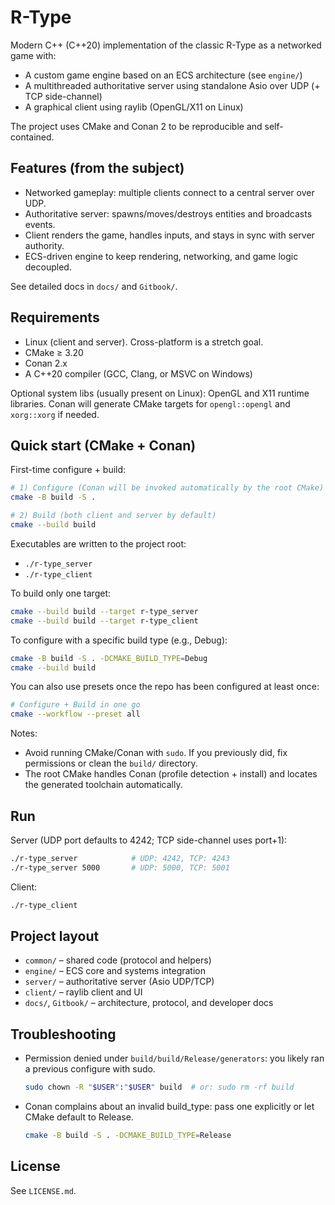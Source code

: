 # R-Type

Modern C++ (C++20) implementation of the classic R-Type as a networked game with:
- A custom game engine based on an ECS architecture (see `engine/`)
- A multithreaded authoritative server using standalone Asio over UDP (+ TCP side-channel)
- A graphical client using raylib (OpenGL/X11 on Linux)

The project uses CMake and Conan 2 to be reproducible and self-contained.

## Features (from the subject)
- Networked gameplay: multiple clients connect to a central server over UDP.
- Authoritative server: spawns/moves/destroys entities and broadcasts events.
- Client renders the game, handles inputs, and stays in sync with server authority.
- ECS-driven engine to keep rendering, networking, and game logic decoupled.

See detailed docs in `docs/` and `Gitbook/`.

## Requirements
- Linux (client and server). Cross-platform is a stretch goal.
- CMake ≥ 3.20
- Conan 2.x
- A C++20 compiler (GCC, Clang, or MSVC on Windows)

Optional system libs (usually present on Linux): OpenGL and X11 runtime libraries. Conan will generate CMake targets for `opengl::opengl` and `xorg::xorg` if needed.

## Quick start (CMake + Conan)

First-time configure + build:

```bash
# 1) Configure (Conan will be invoked automatically by the root CMake)
cmake -B build -S .

# 2) Build (both client and server by default)
cmake --build build
```

Executables are written to the project root:
- `./r-type_server`
- `./r-type_client`

To build only one target:

```bash
cmake --build build --target r-type_server
cmake --build build --target r-type_client
```

To configure with a specific build type (e.g., Debug):

```bash
cmake -B build -S . -DCMAKE_BUILD_TYPE=Debug
cmake --build build
```

You can also use presets once the repo has been configured at least once:

```bash
# Configure + Build in one go
cmake --workflow --preset all
```

Notes:
- Avoid running CMake/Conan with `sudo`. If you previously did, fix permissions or clean the `build/` directory.
- The root CMake handles Conan (profile detection + install) and locates the generated toolchain automatically.

## Run

Server (UDP port defaults to 4242; TCP side-channel uses port+1):

```bash
./r-type_server            # UDP: 4242, TCP: 4243
./r-type_server 5000       # UDP: 5000, TCP: 5001
```

Client:

```bash
./r-type_client
```

## Project layout

- `common/` – shared code (protocol and helpers)
- `engine/` – ECS core and systems integration
- `server/` – authoritative server (Asio UDP/TCP)
- `client/` – raylib client and UI
- `docs/`, `Gitbook/` – architecture, protocol, and developer docs

## Troubleshooting
- Permission denied under `build/build/Release/generators`: you likely ran a previous configure with sudo.
	```bash
	sudo chown -R "$USER":"$USER" build  # or: sudo rm -rf build
	```
- Conan complains about an invalid build_type: pass one explicitly or let CMake default to Release.
	```bash
	cmake -B build -S . -DCMAKE_BUILD_TYPE=Release
	```

## License
See `LICENSE.md`.